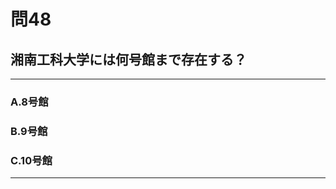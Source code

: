 # 問48
## 湘南工科大学には何号館まで存在する？

---

### A.8号館
### B.9号館
### C.10号館

<p id=answer style="Display:none;"></p>

---
